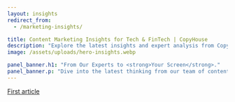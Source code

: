 ```yaml
---
layout: insights
redirect_from:
  - /marketing-insights/

title: Content Marketing Insights for Tech & FinTech | CopyHouse
description: "Explore the latest insights and expert analysis from CopyHouse. Our blog covers cutting-edge trends in content marketing, technology, and FinTech to help you stay ahead."
image: /assets/uploads/hero-insights.webp

panel_banner.h1: "From Our Experts to <strong>Your Screen</strong>."
panel_banner.p: "Dive into the latest thinking from our team of content strategists, writers, and marketers. The CopyHouse blog is your essential resource for actionable advice, industry analysis, and deep dives into the trends shaping the future of technology and FinTech content."
---
```


[First article]()